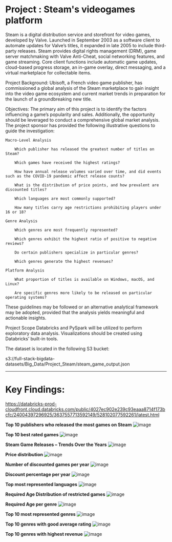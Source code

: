 # Project : Steam's videogames platform

Steam is a digital distribution service and storefront for video games, developed by Valve. Launched in September 2003 as a software client to automate updates for Valve’s titles, it expanded in late 2005 to include third-party releases. Steam provides digital rights management (DRM), game server matchmaking with Valve Anti-Cheat, social networking features, and game streaming. Core client functions include automatic game updates, cloud-based progress storage, an in-game overlay, direct messaging, and a virtual marketplace for collectable items.

Project Background:
Ubisoft, a French video game publisher, has commissioned a global analysis of the Steam marketplace to gain insight into the video game ecosystem and current market trends in preparation for the launch of a groundbreaking new title.

Objectives:
The primary aim of this project is to identify the factors influencing a game’s popularity and sales. Additionally, the opportunity should be leveraged to conduct a comprehensive global market analysis. The project sponsor has provided the following illustrative questions to guide the investigation:

    Macro-Level Analysis

        Which publisher has released the greatest number of titles on Steam?

        Which games have received the highest ratings?

        How have annual release volumes varied over time, and did events such as the COVID-19 pandemic affect release counts?

        What is the distribution of price points, and how prevalent are discounted titles?

        Which languages are most commonly supported?

        How many titles carry age restrictions prohibiting players under 16 or 18?

    Genre Analysis

        Which genres are most frequently represented?

        Which genres exhibit the highest ratio of positive to negative reviews?

        Do certain publishers specialize in particular genres?

        Which genres generate the highest revenues?

    Platform Analysis

        What proportion of titles is available on Windows, macOS, and Linux?

        Are specific genres more likely to be released on particular operating systems?

These guidelines may be followed or an alternative analytical framework may be adopted, provided that the analysis yields meaningful and actionable insights.

Project Scope
Databricks and PySpark will be utilized to perform exploratory data analysis. Visualizations should be created using Databricks’ built-in tools.

The dataset is located in the following S3 bucket:

s3://full-stack-bigdata-datasets/Big_Data/Project_Steam/steam_game_output.json 

---
# Key Findings:
https://databricks-prod-cloudfront.cloud.databricks.com/public/4027ec902e239c93eaaa8714f173bcfc/24004397296925/3637557713592149/528102077592261/latest.html

**Top 10 publishers who released the most games on Steam**
![image](https://github.com/user-attachments/assets/8921c6e9-56e2-4057-a9e3-8612a574db50)

**Top 10 best rated games**
![image](https://github.com/user-attachments/assets/2c41300b-22a4-45bf-ab12-ba5050eaaa34)

**Steam Game Releases – Trends Over the Years**
![image](https://github.com/user-attachments/assets/67f3a226-7688-44e6-8477-d9b6939a68f0)

**Price distribution**
![image](https://github.com/user-attachments/assets/c27a7a2a-8c0e-4792-8dcf-8381621b0b40)

**Number of discounted games per year**
![image](https://github.com/user-attachments/assets/c1fb0d0e-c4bf-44f1-9425-b1b6273f343d)

**Discount percentage per year**
![image](https://github.com/user-attachments/assets/a6811bef-64e9-43b6-98c5-2d526b3f7ddc)

**Top  most represented languages**
![image](https://github.com/user-attachments/assets/45d4ad47-d418-45f3-b410-3f8f57fffd24)

**Required Age Distribution of restricted games**
![image](https://github.com/user-attachments/assets/020a5103-0ab8-4dcb-aa9b-9e657f18b24e)

**Required Age per genre**
![image](https://github.com/user-attachments/assets/1fc6172a-7880-4694-ae57-d9bc606ed189)

**Top 10 most represented genres**
![image](https://github.com/user-attachments/assets/af6a8500-4b9c-471d-9a1a-28542f0360d5)

**Top 10 genres with good average rating**
![image](https://github.com/user-attachments/assets/c898bec9-1f94-42a0-9873-69eebd716fe2)

**Top 10 genres with highest revenue**
![image](https://github.com/user-attachments/assets/58f074a4-9c4c-414c-ac48-dcf4c2bb3790)








